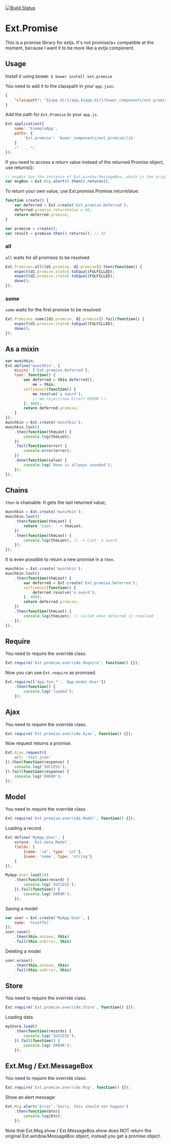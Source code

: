 [![Build Status](https://travis-ci.org/stoeffel/ext.promise.svg)](https://travis-ci.org/stoeffel/ext.promise)

Ext.Promise
===========

This is a promise library for extjs. It's not promise/a+ compatible at the moment, because I want it to be more like a extjs component.

Usage
-----

Install it using bower.
`$ bower install ext.promise`

You need to add it to the classpath in your `app.json`.

```json
{
    "classpath": "${app.dir}/app,${app.dir}/bower_components/ext.promise",
}
```

Add the path for `Ext.Promise` to your `app.js`.
```js
Ext.application({
    name: 'ExampleApp',
    paths: {
        'Ext.promise': 'bower_components/ext.promise/lib'
    }
    /* ... */
});
```

If you need to access a return value instead of the returned Promise object, use returns():

```js
// msgBox has the instance of Ext.window.MessageBox, which is the original value of Ext.Msg.alert.
var msgBox = Ext.Msg.alert().then().returns();
```

To return your own value, use Ext.promise.Promise.returnValue:

```js
function create() {
    var deferred = Ext.create('Ext.promise.Deferred');
    deferred.promise.returnValue = 42;
    return deferred.promise;    
}

var promise = create();
var result = promise.then().returns(); // 42
```

### all

`all` waits for all promises to be resolved

```js
Ext.Promises.all([d1.promise, d2.promise]).then(function() {
    expect(d1.promise.state).toEqual(FULFILLED);
    expect(d2.promise.state).toEqual(FULFILLED);
    done();
});
```

### some

`some` waits for the first promise to be resolved

```js
Ext.Promises.some([d1.promise, d2.promise]).fail(function() {
    expect(d1.promise.state).toEqual(FULFILLED);
    done();
});
```


As a mixin
----------
```js
var munchkin;
Ext.define('munchkin', {
    mixins: ['Ext.promise.Deferred'],
    loot: function() {
        var deferred = this.deferred(),
            me = this;
        setTimeout(function() {
            me.resolve('a sword');
            // me.reject(new Error('ERROR'));
        }, 400);
        return deferred.promise;
    }
});
munchkin = Ext.create('munchkin');
munchkin.loot()
    .then(function(theLoot) {
        console.log(theLoot);
    })
    .fail(function(error) {
        console.error(error);
    })
    .done(function(value) {
        console.log('Done is allways invoked');
    });
});
```

Chains
------
`then` is chainable. It gets the last returned value;

```js
munchkin = Ext.create('munchkin');
munchkin.loot()
    .then(function(theLoot) {
        return 'Loot: ' + theLoot;
    })
    .then(function(theLoot) {
        console.log(theLoot); // -> Loot: a sword
    });
});
```

It is even possible to return a new promise in a `then`.

```js
munchkin = Ext.create('munchkin');
munchkin.loot()
    .then(function(theLoot) {
        var deferred = Ext.create('Ext.promise.Deferred');
        setTimeout(function() {
            deferred.resolve('a sword');
        }, 400);
        return deferred.promise;
    })
    .then(function(theLoot) {
        console.log(theLoot); // called when deferred is resolved
    });
});
```

Require
-------
You need to require the override class.

```js
Ext.require('Ext.promise.override.Require', function() {});
```

Now you can use `Ext.require` as promised.

```js
Ext.require(['App.foo.*', 'App.model.User'])
    .then(function() {
        console.log('loaded');
    });
```

Ajax
----
You need to require the override class.

```js
Ext.require('Ext.promise.override.Ajax', function() {});
```

Now request returns a promise.

```js
Ext.Ajax.request({
    url: 'test.json'
}).then(function(response) {
    console.log('SUCCESS');
}).fail(function(response) {
    console.log('ERROR');
});
```

Model
-----

You need to require the override class.

```js
Ext.require('Ext.promise.override.Model', function() {});
```

Loading a record.

```js
Ext.define('MyApp.User', {
    extend: 'Ext.data.Model',
    fields: [
        {name: 'id', type: 'int'},
        {name: 'name', type: 'string'}
    ]
});

MyApp.User.load(10)
    .then(function(record) {
        console.log('SUCCESS');
    }).fail(function() {
        console.log('ERROR');
    });
```

Saving a model

```js
var user = Ext.create('MyApp.User', {
    name: 'Stoeffel'
});
user.save()
    .then(this.onSave, this)
    .fail(this.onError, this)
```

Deleting a model

```js
user.erase()
    .then(this.onSave, this)
    .fail(this.onError, this)
```

Store
-----

You need to require the override class.

```js
Ext.require('Ext.promise.override.Store', function() {});
```

Loading data.

```js
myStore.load()
    .then(function(records) {
        console.log('SUCCESS');
    }).fail(function() {
        console.log('ERROR');
    });
```

Ext.Msg / Ext.MessageBox
------------------------

You need to require the override class:

```js
Ext.require('Ext.promise.override.Msg', function() {});
```

Show an alert message:

```js
Ext.Msg.alert('Error','Sorry, this should not happen')
    .then(function(btn){
        console.log(btn);
    });
```

Note that Ext.Msg.show / Ext.MessageBox.show does NOT return the original Ext.window.MessageBox object, instead you get a promise object.
